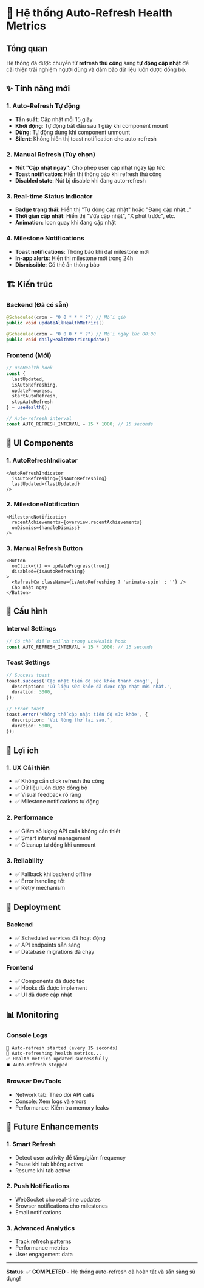 # 🔄 Hệ thống Auto-Refresh Health Metrics

## Tổng quan

Hệ thống đã được chuyển từ **refresh thủ công** sang **tự động cập nhật** để cải thiện trải nghiệm người dùng và đảm bảo dữ liệu luôn được đồng bộ.

## ✨ Tính năng mới

### 1. **Auto-Refresh Tự động**
- **Tần suất**: Cập nhật mỗi 15 giây
- **Khởi động**: Tự động bắt đầu sau 1 giây khi component mount
- **Dừng**: Tự động dừng khi component unmount
- **Silent**: Không hiển thị toast notification cho auto-refresh

### 2. **Manual Refresh (Tùy chọn)**
- **Nút "Cập nhật ngay"**: Cho phép user cập nhật ngay lập tức
- **Toast notification**: Hiển thị thông báo khi refresh thủ công
- **Disabled state**: Nút bị disable khi đang auto-refresh

### 3. **Real-time Status Indicator**
- **Badge trạng thái**: Hiển thị "Tự động cập nhật" hoặc "Đang cập nhật..."
- **Thời gian cập nhật**: Hiển thị "Vừa cập nhật", "X phút trước", etc.
- **Animation**: Icon quay khi đang cập nhật

### 4. **Milestone Notifications**
- **Toast notifications**: Thông báo khi đạt milestone mới
- **In-app alerts**: Hiển thị milestone mới trong 24h
- **Dismissible**: Có thể ẩn thông báo

## 🏗️ Kiến trúc

### Backend (Đã có sẵn)
```java
@Scheduled(cron = "0 0 * * * ?") // Mỗi giờ
public void updateAllHealthMetrics()

@Scheduled(cron = "0 0 0 * * ?") // Mỗi ngày lúc 00:00
public void dailyHealthMetricsUpdate()
```

### Frontend (Mới)
```typescript
// useHealth hook
const {
  lastUpdated,
  isAutoRefreshing,
  updateProgress,
  startAutoRefresh,
  stopAutoRefresh
} = useHealth();

// Auto-refresh interval
const AUTO_REFRESH_INTERVAL = 15 * 1000; // 15 seconds
```

## 📱 UI Components

### 1. **AutoRefreshIndicator**
```tsx
<AutoRefreshIndicator 
  isAutoRefreshing={isAutoRefreshing}
  lastUpdated={lastUpdated}
/>
```

### 2. **MilestoneNotification**
```tsx
<MilestoneNotification 
  recentAchievements={overview.recentAchievements}
  onDismiss={handleDismiss}
/>
```

### 3. **Manual Refresh Button**
```tsx
<Button 
  onClick={() => updateProgress(true)}
  disabled={isAutoRefreshing}
>
  <RefreshCw className={isAutoRefreshing ? 'animate-spin' : ''} />
  Cập nhật ngay
</Button>
```

## 🔧 Cấu hình

### Interval Settings
```typescript
// Có thể điều chỉnh trong useHealth hook
const AUTO_REFRESH_INTERVAL = 15 * 1000; // 15 seconds
```

### Toast Settings
```typescript
// Success toast
toast.success('Cập nhật tiến độ sức khỏe thành công!', {
  description: 'Dữ liệu sức khỏe đã được cập nhật mới nhất.',
  duration: 3000,
});

// Error toast
toast.error('Không thể cập nhật tiến độ sức khỏe', {
  description: 'Vui lòng thử lại sau.',
  duration: 5000,
});
```

## 🎯 Lợi ích

### 1. **UX Cải thiện**
- ✅ Không cần click refresh thủ công
- ✅ Dữ liệu luôn được đồng bộ
- ✅ Visual feedback rõ ràng
- ✅ Milestone notifications tự động

### 2. **Performance**
- ✅ Giảm số lượng API calls không cần thiết
- ✅ Smart interval management
- ✅ Cleanup tự động khi unmount

### 3. **Reliability**
- ✅ Fallback khi backend offline
- ✅ Error handling tốt
- ✅ Retry mechanism

## 🚀 Deployment

### Backend
- ✅ Scheduled services đã hoạt động
- ✅ API endpoints sẵn sàng
- ✅ Database migrations đã chạy

### Frontend
- ✅ Components đã được tạo
- ✅ Hooks đã được implement
- ✅ UI đã được cập nhật

## 📊 Monitoring

### Console Logs
```
🚀 Auto-refresh started (every 15 seconds)
🔄 Auto-refreshing health metrics...
✅ Health metrics updated successfully
⏹️ Auto-refresh stopped
```

### Browser DevTools
- Network tab: Theo dõi API calls
- Console: Xem logs và errors
- Performance: Kiểm tra memory leaks

## 🔮 Future Enhancements

### 1. **Smart Refresh**
- Detect user activity để tăng/giảm frequency
- Pause khi tab không active
- Resume khi tab active

### 2. **Push Notifications**
- WebSocket cho real-time updates
- Browser notifications cho milestones
- Email notifications

### 3. **Advanced Analytics**
- Track refresh patterns
- Performance metrics
- User engagement data

---

**Status**: ✅ **COMPLETED** - Hệ thống auto-refresh đã hoàn tất và sẵn sàng sử dụng! 